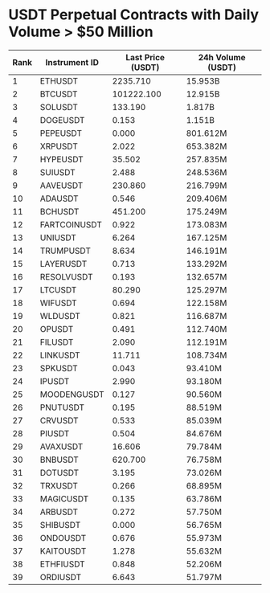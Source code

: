 # USDT Perpetual Contracts with Daily Volume > $50 Million

| Rank | Instrument ID | Last Price (USDT) | 24h Volume (USDT) |
|------|---------------|-------------------|-------------------|
| 1 | ETHUSDT | 2235.710 | 15.953B |
| 2 | BTCUSDT | 101222.100 | 12.915B |
| 3 | SOLUSDT | 133.190 | 1.817B |
| 4 | DOGEUSDT | 0.153 | 1.151B |
| 5 | PEPEUSDT | 0.000 | 801.612M |
| 6 | XRPUSDT | 2.022 | 653.382M |
| 7 | HYPEUSDT | 35.502 | 257.835M |
| 8 | SUIUSDT | 2.488 | 248.536M |
| 9 | AAVEUSDT | 230.860 | 216.799M |
| 10 | ADAUSDT | 0.546 | 209.406M |
| 11 | BCHUSDT | 451.200 | 175.249M |
| 12 | FARTCOINUSDT | 0.922 | 173.083M |
| 13 | UNIUSDT | 6.264 | 167.125M |
| 14 | TRUMPUSDT | 8.634 | 146.191M |
| 15 | LAYERUSDT | 0.713 | 133.292M |
| 16 | RESOLVUSDT | 0.193 | 132.657M |
| 17 | LTCUSDT | 80.290 | 125.297M |
| 18 | WIFUSDT | 0.694 | 122.158M |
| 19 | WLDUSDT | 0.821 | 116.687M |
| 20 | OPUSDT | 0.491 | 112.740M |
| 21 | FILUSDT | 2.090 | 112.191M |
| 22 | LINKUSDT | 11.711 | 108.734M |
| 23 | SPKUSDT | 0.043 | 93.410M |
| 24 | IPUSDT | 2.990 | 93.180M |
| 25 | MOODENGUSDT | 0.127 | 90.560M |
| 26 | PNUTUSDT | 0.195 | 88.519M |
| 27 | CRVUSDT | 0.533 | 85.039M |
| 28 | PIUSDT | 0.504 | 84.676M |
| 29 | AVAXUSDT | 16.606 | 79.784M |
| 30 | BNBUSDT | 620.700 | 76.758M |
| 31 | DOTUSDT | 3.195 | 73.026M |
| 32 | TRXUSDT | 0.266 | 68.895M |
| 33 | MAGICUSDT | 0.135 | 63.786M |
| 34 | ARBUSDT | 0.272 | 57.750M |
| 35 | SHIBUSDT | 0.000 | 56.765M |
| 36 | ONDOUSDT | 0.676 | 55.973M |
| 37 | KAITOUSDT | 1.278 | 55.632M |
| 38 | ETHFIUSDT | 0.848 | 52.206M |
| 39 | ORDIUSDT | 6.643 | 51.797M |
